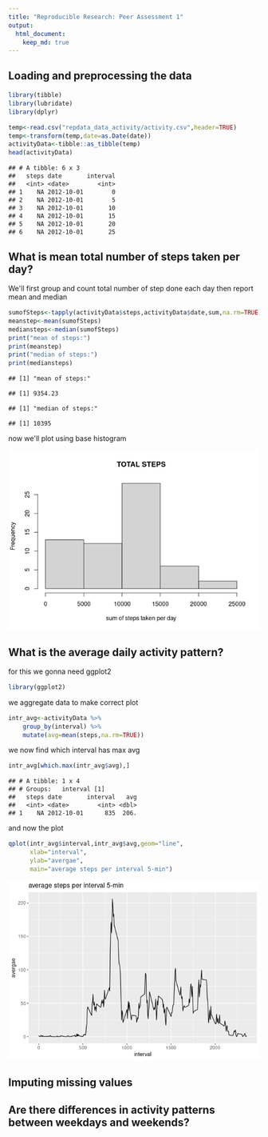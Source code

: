 ```yaml
---
title: "Reproducible Research: Peer Assessment 1"
output: 
  html_document:
    keep_md: true
---
```



## Loading and preprocessing the data

```r
library(tibble)
library(lubridate)
library(dplyr)
```


```r
temp<-read.csv("repdata_data_activity/activity.csv",header=TRUE)
temp<-transform(temp,date=as.Date(date))
activityData<-tibble::as_tibble(temp)
head(activityData)
```

```
## # A tibble: 6 x 3
##   steps date       interval
##   <int> <date>        <int>
## 1    NA 2012-10-01        0
## 2    NA 2012-10-01        5
## 3    NA 2012-10-01       10
## 4    NA 2012-10-01       15
## 5    NA 2012-10-01       20
## 6    NA 2012-10-01       25
```



## What is mean total number of steps taken per day?
We'll first group and count total number of step done each day then report mean and median


```r
sumofSteps<-tapply(activityData$steps,activityData$date,sum,na.rm=TRUE)
meanstep<-mean(sumofSteps)
mediansteps<-median(sumofSteps)
print("mean of steps:")
print(meanstep)
print("median of steps:")
print(mediansteps)
```


```
## [1] "mean of steps:"
```

```
## [1] 9354.23
```

```
## [1] "median of steps:"
```

```
## [1] 10395
```

now we'll plot using base histogram

![](PA1_template_files/figure-html/unnamed-chunk-5-1.png)<!-- -->

## What is the average daily activity pattern?
for this we gonna need ggplot2 

```r
library(ggplot2)
```

we aggregate data to make correct plot 

```r
intr_avg<-activityData %>% 
    group_by(interval) %>% 
    mutate(avg=mean(steps,na.rm=TRUE))
```

we now find which interval has max avg

```r
intr_avg[which.max(intr_avg$avg),]
```

```
## # A tibble: 1 x 4
## # Groups:   interval [1]
##   steps date       interval   avg
##   <int> <date>        <int> <dbl>
## 1    NA 2012-10-01      835  206.
```

and now the plot 

```r
qplot(intr_avg$interval,intr_avg$avg,geom="line",
      xlab="interval",
      ylab="avergae",
      main="average steps per interval 5-min")
```

![](PA1_template_files/figure-html/unnamed-chunk-9-1.png)<!-- -->

## Imputing missing values



## Are there differences in activity patterns between weekdays and weekends?
